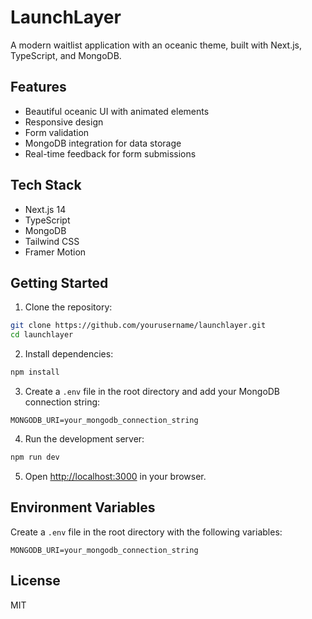 # LaunchLayer

A modern waitlist application with an oceanic theme, built with Next.js, TypeScript, and MongoDB.

## Features

- Beautiful oceanic UI with animated elements
- Responsive design
- Form validation
- MongoDB integration for data storage
- Real-time feedback for form submissions

## Tech Stack

- Next.js 14
- TypeScript
- MongoDB
- Tailwind CSS
- Framer Motion

## Getting Started

1. Clone the repository:
```bash
git clone https://github.com/yourusername/launchlayer.git
cd launchlayer
```

2. Install dependencies:
```bash
npm install
```

3. Create a `.env` file in the root directory and add your MongoDB connection string:
```
MONGODB_URI=your_mongodb_connection_string
```

4. Run the development server:
```bash
npm run dev
```

5. Open [http://localhost:3000](http://localhost:3000) in your browser.

## Environment Variables

Create a `.env` file in the root directory with the following variables:

```
MONGODB_URI=your_mongodb_connection_string
```

## License

MIT 